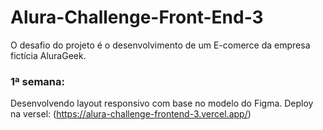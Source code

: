 # Alura-Challenge-Front-End-3

O desafio do projeto é o desenvolvimento de um E-comerce da empresa fictícia AluraGeek.

### 1ª semana:
Desenvolvendo layout responsivo com base no modelo do Figma.
Deploy na versel: (https://alura-challenge-frontend-3.vercel.app/) 
